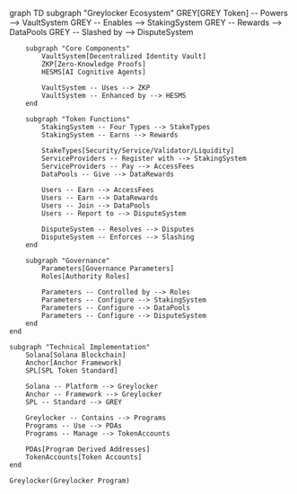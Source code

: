 graph TD
    subgraph "Greylocker Ecosystem"
        GREY[GREY Token] -- Powers --> VaultSystem
        GREY -- Enables --> StakingSystem
        GREY -- Rewards --> DataPools
        GREY -- Slashed by --> DisputeSystem
        
        subgraph "Core Components"
            VaultSystem[Decentralized Identity Vault]
            ZKP[Zero-Knowledge Proofs]
            HESMS[AI Cognitive Agents]
            
            VaultSystem -- Uses --> ZKP
            VaultSystem -- Enhanced by --> HESMS
        end
        
        subgraph "Token Functions"
            StakingSystem -- Four Types --> StakeTypes
            StakingSystem -- Earns --> Rewards
            
            StakeTypes[Security/Service/Validator/Liquidity]
            ServiceProviders -- Register with --> StakingSystem
            ServiceProviders -- Pay --> AccessFees
            DataPools -- Give --> DataRewards
            
            Users -- Earn --> AccessFees
            Users -- Earn --> DataRewards
            Users -- Join --> DataPools
            Users -- Report to --> DisputeSystem
            
            DisputeSystem -- Resolves --> Disputes
            DisputeSystem -- Enforces --> Slashing
        end
        
        subgraph "Governance"
            Parameters[Governance Parameters]
            Roles[Authority Roles]
            
            Parameters -- Controlled by --> Roles
            Parameters -- Configure --> StakingSystem
            Parameters -- Configure --> DataPools
            Parameters -- Configure --> DisputeSystem
        end
    end
    
    subgraph "Technical Implementation"
        Solana[Solana Blockchain]
        Anchor[Anchor Framework]
        SPL[SPL Token Standard]
        
        Solana -- Platform --> Greylocker
        Anchor -- Framework --> Greylocker
        SPL -- Standard --> GREY
        
        Greylocker -- Contains --> Programs
        Programs -- Use --> PDAs
        Programs -- Manage --> TokenAccounts
        
        PDAs[Program Derived Addresses]
        TokenAccounts[Token Accounts]
    end
    
    Greylocker(Greylocker Program)
